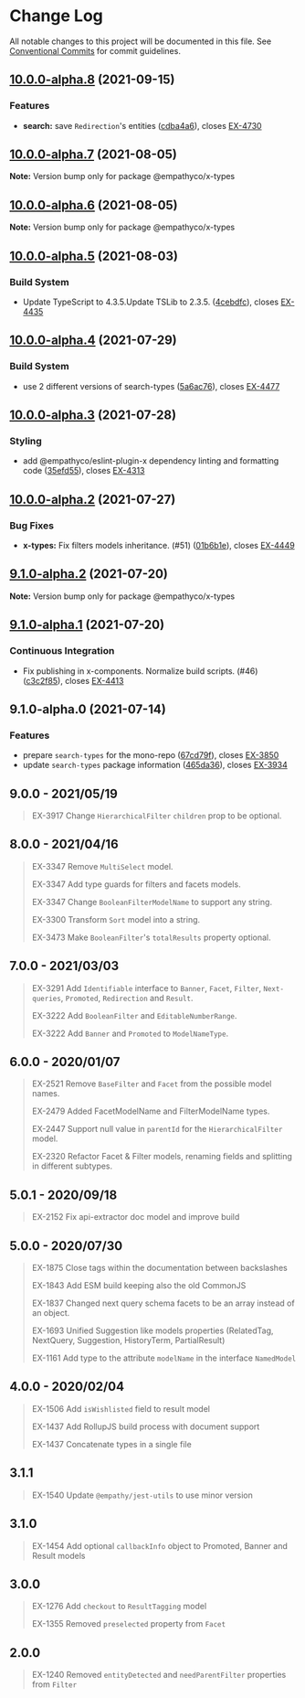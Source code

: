 # Change Log

All notable changes to this project will be documented in this file.
See [Conventional Commits](https://conventionalcommits.org) for commit guidelines.

## [10.0.0-alpha.8](https://github.com/empathyco/x/compare/@empathyco/x-types@10.0.0-alpha.7...@empathyco/x-types@10.0.0-alpha.8) (2021-09-15)


### Features

* **search:** save `Redirection`'s entities ([cdba4a6](https://github.com/empathyco/x/commit/cdba4a656f7cea74115d06173151d450657d1aed)), closes [EX-4730](https://searchbroker.atlassian.net/browse/EX-4730)



## [10.0.0-alpha.7](https://github.com/empathyco/x/compare/@empathyco/x-types@10.0.0-alpha.6...@empathyco/x-types@10.0.0-alpha.7) (2021-08-05)

**Note:** Version bump only for package @empathyco/x-types





## [10.0.0-alpha.6](https://github.com/empathyco/x/compare/@empathyco/x-types@10.0.0-alpha.5...@empathyco/x-types@10.0.0-alpha.6) (2021-08-05)

**Note:** Version bump only for package @empathyco/x-types





## [10.0.0-alpha.5](https://github.com/empathyco/x/compare/@empathyco/x-types@10.0.0-alpha.4...@empathyco/x-types@10.0.0-alpha.5) (2021-08-03)


### Build System

* Update TypeScript to 4.3.5.Update TSLib to 2.3.5. ([4cebdfc](https://github.com/empathyco/x/commit/4cebdfc11e1520552a687def3eda1bf0c132e031)), closes [EX-4435](https://searchbroker.atlassian.net/browse/EX-4435)



## [10.0.0-alpha.4](https://github.com/empathyco/x/compare/@empathyco/x-types@10.0.0-alpha.3...@empathyco/x-types@10.0.0-alpha.4) (2021-07-29)


### Build System

* use 2 different versions of search-types ([5a6ac76](https://github.com/empathyco/x/commit/5a6ac76fea26c0f284904d4f514a1370b7c6184b)), closes [EX-4477](https://searchbroker.atlassian.net/browse/EX-4477)



## [10.0.0-alpha.3](https://github.com/empathyco/x/compare/@empathyco/x-types@10.0.0-alpha.2...@empathyco/x-types@10.0.0-alpha.3) (2021-07-28)


### Styling

* add @empathyco/eslint-plugin-x  dependency linting and formatting code ([35efd55](https://github.com/empathyco/x/commit/35efd554d134e351e9b089ddaa29c52c34bac3c9)), closes [EX-4313](https://searchbroker.atlassian.net/browse/EX-4313)



## [10.0.0-alpha.2](https://github.com/empathyco/x/compare/@empathyco/x-types@9.1.0-alpha.1...@empathyco/x-types@10.0.0-alpha.2) (2021-07-27)


### Bug Fixes

* **x-types:** Fix filters models inheritance. (#51) ([01b6b1e](https://github.com/empathyco/x/commit/01b6b1e1841deaab84c2c090d26a7e25102252c7)), closes [EX-4449](https://searchbroker.atlassian.net/browse/EX-4449)



## [9.1.0-alpha.2](https://github.com/empathyco/x/compare/@empathyco/x-types@9.1.0-alpha.1...@empathyco/x-types@9.1.0-alpha.2) (2021-07-20)

**Note:** Version bump only for package @empathyco/x-types





## [9.1.0-alpha.1](https://github.com/empathyco/x/compare/@empathyco/x-types@9.1.0-alpha.0...@empathyco/x-types@9.1.0-alpha.1) (2021-07-20)


### Continuous Integration

* Fix publishing in x-components. Normalize build scripts. (#46) ([c3c2f85](https://github.com/empathyco/x/commit/c3c2f8519c0de1b164074e87e68e77ad1af0d702)), closes [EX-4413](https://searchbroker.atlassian.net/browse/EX-4413)



## 9.1.0-alpha.0 (2021-07-14)


### Features

* prepare `search-types` for the mono-repo ([67cd79f](https://github.com/empathyco/x/commit/67cd79fd2d17f49ed9a49c74b316651fb55203df)), closes [EX-3850](https://searchbroker.atlassian.net/browse/EX-3850)
* update `search-types` package information ([465da36](https://github.com/empathyco/x/commit/465da36630a3e4545f2eadff540dbf3ae9de0d0a)), closes [EX-3934](https://searchbroker.atlassian.net/browse/EX-3934)



## 9.0.0 - 2021/05/19

> EX-3917 Change `HierarchicalFilter` `children` prop to be optional.

## 8.0.0 - 2021/04/16

> EX-3347 Remove `MultiSelect` model.
> 
> EX-3347 Add type guards for filters and facets models.
> 
> EX-3347 Change `BooleanFilterModelName` to support any string.
> 
> EX-3300 Transform `Sort` model into a string.
> 
> EX-3473 Make `BooleanFilter`'s `totalResults` property optional.

## 7.0.0 - 2021/03/03

> EX-3291 Add `Identifiable` interface to  `Banner`, `Facet`, `Filter`, `Next-queries`, `Promoted`, `Redirection` and `Result`.
> 
> EX-3222 Add `BooleanFilter` and `EditableNumberRange`.
>
> EX-3222 Add `Banner` and `Promoted` to `ModelNameType`.

## 6.0.0 - 2020/01/07

> EX-2521 Remove `BaseFilter` and `Facet` from the possible model names.
>
> EX-2479 Added FacetModelName and FilterModelName types.
>
> EX-2447 Support null value in `parentId` for the `HierarchicalFilter` model.
>
> EX-2320 Refactor Facet & Filter models, renaming fields and splitting in different subtypes.

## 5.0.1 - 2020/09/18

> EX-2152 Fix api-extractor doc model and improve build

## 5.0.0 - 2020/07/30

> EX-1875 Close tags within the documentation between backslashes
>
> EX-1843 Add ESM build keeping also the old CommonJS
>
> EX-1837 Changed next query schema facets to be an array instead of an object.
>
> EX-1693 Unified Suggestion like models properties (RelatedTag, NextQuery, Suggestion, HistoryTerm, PartialResult)
>
> EX-1161 Add type to the attribute `modelName` in the interface `NamedModel`

## 4.0.0 - 2020/02/04

> EX-1506 Add `isWishlisted` field to result model
>
> EX-1437 Add RollupJS build process with document support
>
> EX-1437 Concatenate types in a single file

## 3.1.1

> EX-1540 Update `@empathy/jest-utils` to use minor version

## 3.1.0

> EX-1454 Add optional `callbackInfo` object to Promoted, Banner and Result models

## 3.0.0

> EX-1276 Add `checkout` to `ResultTagging` model
>
> EX-1355 Removed `preselected` property from `Facet`

## 2.0.0

> EX-1240 Removed `entityDetected` and `needParentFilter` properties from `Filter`
